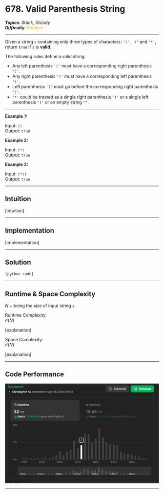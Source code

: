 # 678. Valid Parenthesis String
***Topics***: *Stack, Greedy*  
***Difficulty***: <span style="color: #fac31d;">Medium</span>
<!-- green: #46c6c2, yellow: #fac31d, red: #f8615c-->
---
Given a string `s` containing only three types of characters: `'('`, `')'` and `'*'`, return `true` if `s` is **valid**.

The following rules define a valid string:

- Any left parenthesis `'('` must have a corresponding right parenthesis `')'`.
- Any right parenthesis `')'` must have a corresponding left parenthesis `'('`.
- Left parenthesis `'('` must go before the corresponding right parenthesis `')'`.
- `'*'` could be treated as a single right parenthesis `')'` or a single left parenthesis `'('` or an empty string `""`.


---
**Example 1:**  

Input: `()`  
Output: `true`  

**Example 2:**  

Input: `(*)`  
Output: `true`

**Example 3:**  

Input: `(*))`  
Output: `true`

---
## Intuition
[intuition]

---
## Implementation
[implementation]

---
## Solution
```python
[python code]
```
---
## Runtime & Space Complexity
$N$ ~ being the size of input string `s`.  

Runtime Complexity:  
$\mathcal{O}(N)$

[explanation]

Space Complexity:  
$\mathcal{O}(N)$

[explanation]

---
## Code Performance
![678 code performance](../y_resources/code-performances/lc-678.png)

---